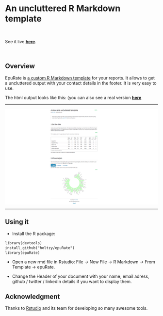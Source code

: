    An uncluttered R Markdown template
===================

<br>

See it live [**here**](https://holtzy.github.io/epuRate/).

<br>

Overview
--------
EpuRate is [a custom R Markdown template](https://holtzy.github.io/epuRate/) for your reports. It allows to get a uncluttered output with your contact details in the footer. It is very easy to use.

The html output looks like this: (you can also see a real version [**here**](https://holtzy.github.io/epuRate/)

***
<img align="center" src="screen_shot.png">

***


Using it
--------

- Install the R package:
```
library(devtools)
install_github("holtzy/epuRate")
library(epuRate)
```
- Open a new rmd file in Rstudio: File -> New File -> R Markdown -> From Template -> epuRate.

- Change  the Header of your document with your name, email adress, github / twitter / linkedIn details if you want to display them.




Acknowledgment
--------
Thanks to [Rstudio](https://www.rstudio.com) and its team for developing so many awesome tools.










